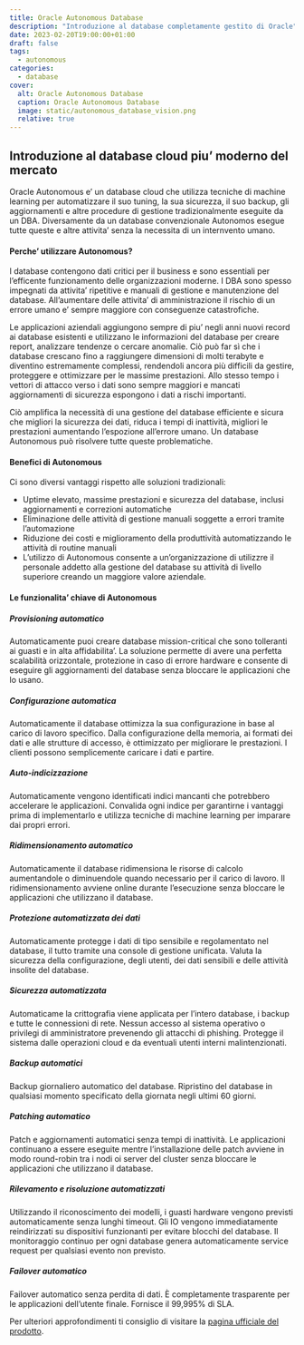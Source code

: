 ```yaml
---
title: Oracle Autonomous Database
description: "Introduzione al database completamente gestito di Oracle"
date: 2023-02-20T19:00:00+01:00
draft: false
tags:
  - autonomous
categories:
  - database
cover:
  alt: Oracle Autonomous Database
  caption: Oracle Autonomous Database
  image: static/autonomous_database_vision.png
  relative: true
---
```


## Introduzione al database cloud piu’ moderno del mercato

Oracle Autonomous e’ un database cloud che utilizza tecniche di machine learning per automatizzare il suo tuning, la sua sicurezza, il suo backup, gli aggiornamenti e altre procedure di gestione tradizionalmente eseguite da un DBA. Diversamente da un database convenzionale Autonomos esegue tutte queste e altre attivita’ senza la necessita di un internvento umano.

#### Perche’ utilizzare Autonomous?

I database contengono dati critici per il business e sono essentiali per l’efficente funzionamento delle organizzazioni moderne. I DBA sono spesso impegnati da attivita’ ripetitive e manuali di gestione e manutenzione del database. All’aumentare delle attivita’ di amministrazione il rischio di un errore umano e’ sempre maggiore con conseguenze catastrofiche.

Le applicazioni aziendali aggiungono sempre di piu’ negli anni nuovi record ai database esistenti e utilizzano le informazioni del database per creare report, analizzare tendenze o cercare anomalie. Ciò può far sì che i database crescano fino a raggiungere dimensioni di molti terabyte e diventino estremamente complessi, rendendoli ancora più difficili da gestire, proteggere e ottimizzare per le massime prestazioni. Allo stesso tempo i vettori di attacco verso i dati sono sempre maggiori e mancati aggiornamenti di sicurezza espongono i dati a rischi importanti.

Ciò amplifica la necessità di una gestione del database efficiente e sicura che migliori la sicurezza dei dati, riduca i tempi di inattività, migliori le prestazioni aumentando l’espozione all’errore umano. Un database Autonomous può risolvere tutte queste problematiche.

#### Benefici di Autonomous

Ci sono diversi vantaggi rispetto alle soluzioni tradizionali:

- Uptime elevato, massime prestazioni e sicurezza del database, inclusi aggiornamenti e correzioni automatiche
- Eliminazione delle attività di gestione manuali soggette a errori tramite l’automazione
- Riduzione dei costi e miglioramento della produttività automatizzando le attività di routine manuali
- L’utilizzo di Autonomous consente a un’organizzazione di utilizzre il personale addetto alla gestione del database su attività di livello superiore creando un maggiore valore aziendale.

#### Le funzionalita’ chiave di Autonomous

##### Provisioning automatico

Automaticamente puoi creare database mission-critical che sono tolleranti ai guasti e in alta affidabilita’. La soluzione permette di avere una perfetta scalabilità orizzontale, protezione in caso di errore hardware e consente di eseguire gli aggiornamenti del database senza bloccare le applicazioni che lo usano.

##### Configurazione automatica

Automaticamente il database ottimizza la sua configurazione in base al carico di lavoro specifico. Dalla configurazione della memoria, ai formati dei dati e alle strutture di accesso, è ottimizzato per migliorare le prestazioni. I clienti possono semplicemente caricare i dati e partire.

##### Auto-indicizzazione

Automaticamente vengono identificati indici mancanti che potrebbero accelerare le applicazioni. Convalida ogni indice per garantirne i vantaggi prima di implementarlo e utilizza tecniche di machine learning per imparare dai propri errori.

##### Ridimensionamento automatico

Automaticamente il database ridimensiona le risorse di calcolo aumentandole o diminuendole quando necessario per il carico di lavoro. Il ridimensionamento avviene online durante l’esecuzione senza bloccare le applicazioni che utilizzano il database.

##### Protezione automatizzata dei dati

Automaticamente protegge i dati di tipo sensibile e regolamentato nel database, il tutto tramite una console di gestione unificata. Valuta la sicurezza della configurazione, degli utenti, dei dati sensibili e delle attività insolite del database.

##### Sicurezza automatizzata

Automaticame la crittografia viene applicata per l’intero database, i backup e tutte le connessioni di rete. Nessun accesso al sistema operativo o privilegi di amministratore prevenendo gli attacchi di phishing. Protegge il sistema dalle operazioni cloud e da eventuali utenti interni malintenzionati.

##### Backup automatici

Backup giornaliero automatico del database. Ripristino del database in qualsiasi momento specificato della giornata negli ultimi 60 giorni.

##### Patching automatico

Patch e aggiornamenti automatici senza tempi di inattività. Le applicazioni continuano a essere eseguite mentre l’installazione delle patch avviene in modo round-robin tra i nodi oi server del cluster senza bloccare le applicazioni che utilizzano il database.

##### Rilevamento e risoluzione automatizzati

Utilizzando il riconoscimento dei modelli, i guasti hardware vengono previsti automaticamente senza lunghi timeout. Gli IO vengono immediatamente reindirizzati su dispositivi funzionanti per evitare blocchi del database. Il monitoraggio continuo per ogni database genera automaticamente service request per qualsiasi evento non previsto.

##### Failover automatico

Failover automatico senza perdita di dati. È completamente trasparente per le applicazioni dell’utente finale. Fornisce il 99,995% di SLA.

Per ulteriori approfondimenti ti consiglio di visitare la [pagina ufficiale del prodotto](https://www.oracle.com/autonomous-database/).